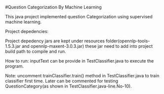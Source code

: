#Question Categorization By Machine Learning

This java project implemented question Categorization using supervised machine learning.

Project depedencies:

Project depedency jars are kept under resources folder(opennlp-tools-1.5.3.jar and opennlp-maxent-3.0.3.jar)
these jar need to add into project build path to compile and run.


How to run:
inputText can be provide in TestClassifier.java to execute the program.

Note: 
uncomment  trainClassifier.train() method in TestClassifier.java  to train classifier first time.
Later can be commented for testing QuestionCategory(as shown in TestClassifier.java-line.No-10).
